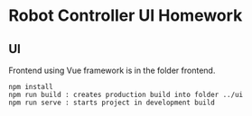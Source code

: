 # Robot Controller UI Homework

## UI
Frontend using Vue framework is in the folder frontend.
```
npm install
npm run build : creates production build into folder ../ui
npm run serve : starts project in development build
```
